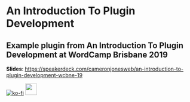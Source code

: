# An Introduction To Plugin Development

## Example plugin from An Introduction To Plugin Development at WordCamp Brisbane 2019

**Slides**: https://speakerdeck.com/cameronjonesweb/an-introduction-to-plugin-development-wcbne-19

[![ko-fi](https://www.ko-fi.com/img/donate_sm.png)](https://ko-fi.com/E1E0GU12) [<img src="https://c5.patreon.com/external/logo/become_a_patron_button.png" height="31px" width="auto" />](https://patreon.com/cameronjonesweb)